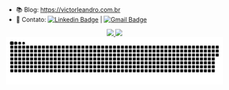 - 📚 Blog: https://victorleandro.com.br 
- 💬 Contato: [![Linkedin Badge](https://img.shields.io/badge/-victorleandroof-blue?style=flat-square&logo=Linkedin&logoColor=white&link=https://www.linkedin.com/in/victorleandroof/)](https://www.linkedin.com/in/victorleandroof/) 
| 
[![Gmail Badge](https://img.shields.io/badge/-victorleandroof@gmail.com-c14438?style=flat-square&logo=Gmail&logoColor=white&link=mailto:victorleandroof@gmail.com)](mailto:victorleandroof@gmail.com)


<div align="center">
  <a href="https://github.com/victorleandroof">
  <img height="180em" src="https://github-readme-stats.vercel.app/api?username=victorleandroof&show_icons=true&theme=onedark&include_all_commits=true&count_private=true"/>
  <img height="180em" src="https://github-readme-stats.vercel.app/api/top-langs/?username=victorleandroof&layout=compact&langs_count=7&theme=onedark"/>
</div>

<div>
      <img src="https://github.com/victorleandroof/victorleandroof/blob/output/github-contribution-grid-snake.svg"/>
</div>


